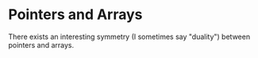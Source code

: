 # Pointers and Arrays

There exists an interesting symmetry (I sometimes say "duality") between pointers and arrays.


